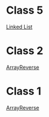 # Class 5
[Linked List](https://github.com/farhanayyash/data-structures-and-algorithms/tree/main/Data-Structures/Linkedlist)

# Class 2
[ArrayReverse](https://github.com/farhanayyash/data-structures-and-algorithms/tree/main/challenges/ArrayShift)


# Class 1
[ArrayReverse](https://github.com/farhanayyash/data-structures-and-algorithms/tree/main/challenges/ArrayReverse)
